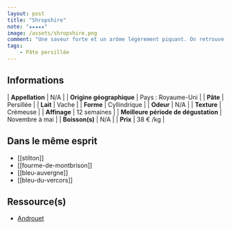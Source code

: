 ```yaml
---
layout: post
title: "Shropshire"
note: "★★★★★"
image: /assets/shropshire.png
comment: "Une saveur forte et un arôme légèrement piquant. On retrouve également une pointe d'acidité. Il est plus fort que le Stilton et plus crémeux."
tags:
    - Pâte persillée
---
```


## Informations

| **Appellation** | N/A |
| **Origine géographique** | Pays : Royaume-Uni   |
| **Pâte** | Persillée |
| **Lait** | Vache |
| **Forme** | Cyllindrique |
| **Odeur** | N/A |
| **Texture** | Crémeuse |
| **Affinage** | 12 semaines |
| **Meilleure période de dégustation** | Novembre à mai |
| **Boisson(s)** | N/A |
| **Prix** | 38 € /kg |

## Dans le même esprit
* [[stilton]]
* [[fourme-de-montbrison]]
* [[bleu-auvergne]]
* [[bleu-du-vercors]]

## Ressource(s)
* [Androuet](https://androuet.com/Shropshire-173.html)